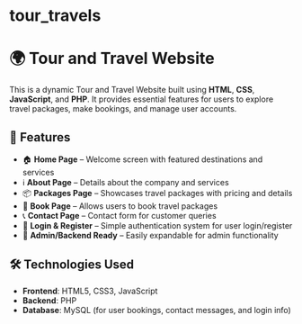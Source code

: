 # tour_travels
# 🌍 Tour and Travel Website

This is a dynamic Tour and Travel Website built using **HTML**, **CSS**, **JavaScript**, and **PHP**. It provides essential features for users to explore travel packages, make bookings, and manage user accounts.

## 🚀 Features

- 🏠 **Home Page** – Welcome screen with featured destinations and services
- ℹ️ **About Page** – Details about the company and services
- 📦 **Packages Page** – Showcases travel packages with pricing and details
- 📝 **Book Page** – Allows users to book travel packages
- 📞 **Contact Page** – Contact form for customer queries
- 🔐 **Login & Register** – Simple authentication system for user login/register
- 📁 **Admin/Backend Ready** – Easily expandable for admin functionality

## 🛠️ Technologies Used

- **Frontend**: HTML5, CSS3, JavaScript
- **Backend**: PHP
- **Database**: MySQL (for user bookings, contact messages, and login info)



